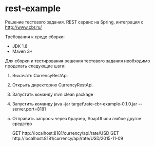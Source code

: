 # rest-example
Решение тестового задания. REST сервис на Spring, интеграция с http://www.cbr.ru/

Требования к среде сборки:
- JDK 1.8
- Maven 3+

Для сборки и тестирования решения тестового задания необходимо проделать следующие шаги:

1. Выкачать CurrencyRestApi

2. Открыть директорию CurrencyRestApi.

3. Запустить команду
	mvn clean package

4. Запустить команду 
	java -jar target\rate-cbr-example-0.1.0.jar --server.port=8181

5. Отправить запросы через браузер, SoapUI или любое другое средство

	GET http://localhost:8181/currency/api/rate/USD
	GET http://localhost:8181/currency/api/rate/USD/2015-11-09
